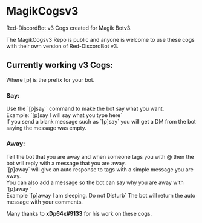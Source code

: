 <h1>MagikCogsv3</h1>
Red-DiscordBot v3 Cogs created for Magik Botv3.

The MagikCogsv3 Repo is public and anyone is welcome to use these cogs with their own version of Red-DiscordBot v3.

<h2>Currently working v3 Cogs:</h2>

Where [p] is the prefix for your bot.

<h3><b>Say:</b><br></h3>
Use the `[p]say <text>` command to make the bot say what you want.<br>
Example: `[p]say I will say what you type here`<br>
If you send a blank message such as `[p]say` you will get a DM from the bot saying the message was empty.

<h3><b>Away:</b><br></h3>
Tell the bot that you are away and when someone tags you with @ then the bot will reply with a message that you are away.<br> 
`[p]away` will give an auto response to tags with a simple message you are away. <br>
You can also add a message so the bot can say why you are away with `[p]away <message>`<br>
Example `[p]away I am sleeping. Do not Disturb` The bot will return the auto message with your comments. <p>
  
  Many thanks to <b>xDp64x#9133</b> for his work on these cogs. 
  
  
